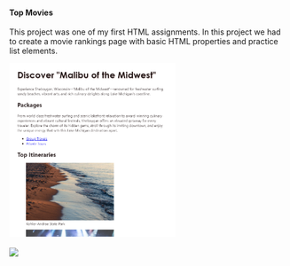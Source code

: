 <h4>Top Movies</h4>
<p>This project was one of my first HTML assignments. In this project we had to create a movie rankings page with basic HTML properties and practice list elements.</p>
<a href="https://marisavertz.github.io/Top-Movies/">
  <img src="https://raw.githubusercontent.com/MarisaVertz/Travel-Agency-Blog/refs/heads/main/TravelAgencyBlog.png" width="300">
</a>
<br><br>
<a href="https://marisavertz.github.io/Top-Movies/">
  <img src="https://dabuttonfactory.com/button.png?t=View+Project&f=Calibri-Bold&ts=18&tc=fff&hp=45&vp=20&w=134&h=38&c=11&bgt=unicolored&bgc=245c68&be=1">
</a>
